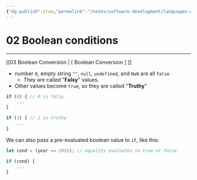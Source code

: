 ```yaml
---
{"dg-publish":true,"permalink":"/notes/software-development/languages-and-frameworks/web-development/front-end/javascript-vanilla/01-basics/08-conditionals/02-boolean-conditions/","tags":["programming","webdevelopment","frontend","JavaScript"],"created":"2025-07-13T15:24:55.968+08:00"}
---
```


# 02 Boolean conditions

--- 
[[03 Boolean Conversion \| [ Boolean Conversion ] ]]

- number `0`, empty string `""`, `null`, `undefined`, and `NaN` are all `false`
	- They are called "__Falsy__" values.
- Other values become `true`, so they are called "__Truthy__"

```javascript
if (0) { // 0 is falsy
	...
}
```

```javascript
if (1) { // 1 is truthy
	...
}
```

We can also pass a pre-evaluated boolean value to `if`, like this:
```javascript
let cond = (year == 2015); // equality evaluates to true or false

if (cond) {
	...
}
```



